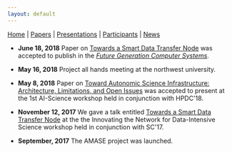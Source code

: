 ```yaml
---
layout: default
---
```

[Home](index.html) | [Papers](papers.html) | [Presentations](presentations.html) | [Participants](participants.html) | [News](news.html)

* __June 18, 2018__ Paper on [Towards a Smart Data Transfer Node](https://doi.org/10.1016/j.future.2018.06.033) was accepted to publish in the [_Future Generation Computer Systems_](https://www.journals.elsevier.com/future-generation-computer-systems/).

* __May 16, 2018__ Project all hands meeting at the northwest university. 

* __May 8, 2018__ Paper on [Toward Autonomic Science Infrastructure: Architecture, Limitations, and Open Issues](https://doi.org/10.1145/3217197.3217205) was accepted to present at the 1st AI-Science workshop held in conjunction with HPDC'18.

* __November 12, 2017__ We gave a talk entitled [Towards a Smart Data Transfer Node](https://scinet.supercomputing.org/workshop/sites/default/files/liu-smart_dtn.pdf)  at the the Innovating the Network for Data-Intensive Science workshop held in conjunction with SC'17.

* __September, 2017__ The AMASE project was launched.